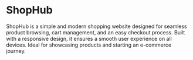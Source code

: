 # ShopHub
ShopHub is a simple and modern shopping website designed for seamless product browsing, cart management, and an easy checkout process. Built with a responsive design, it ensures a smooth user experience on all devices. Ideal for showcasing products and starting an e-commerce journey.
